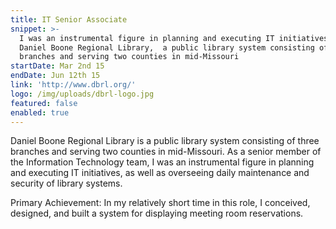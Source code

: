 ```yaml
---
title: IT Senior Associate
snippet: >-
  I was an instrumental figure in planning and executing IT initiatives at
  Daniel Boone Regional Library,  a public library system consisting of three
  branches and serving two counties in mid-Missouri
startDate: Mar 2nd 15
endDate: Jun 12th 15
link: 'http://www.dbrl.org/'
logo: /img/uploads/dbrl-logo.jpg
featured: false
enabled: true
---
```

Daniel Boone Regional Library is a public library system consisting of three branches and serving two counties in mid-Missouri. As a senior member of the Information Technology team, I was an instrumental figure in planning and executing IT initiatives, as well as overseeing daily maintenance and security of library systems. 

Primary Achievement:
In my relatively short time in this role, I conceived, designed, and built a system for displaying meeting room reservations.
